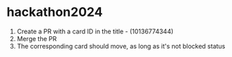 # hackathon2024

 1. Create a PR with a card ID in the title - (10136774344)
 2. Merge the PR
 3. The corresponding card should move, as long as it's not blocked status
